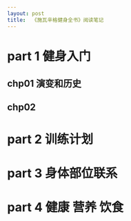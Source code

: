 ```yaml
---
layout: post
title:  《施瓦辛格健身全书》阅读笔记
---
```


# part 1 健身入门

## chp01 演变和历史

## chp02 

# part 2 训练计划

# part 3 身体部位联系

# part 4 健康 营养 饮食